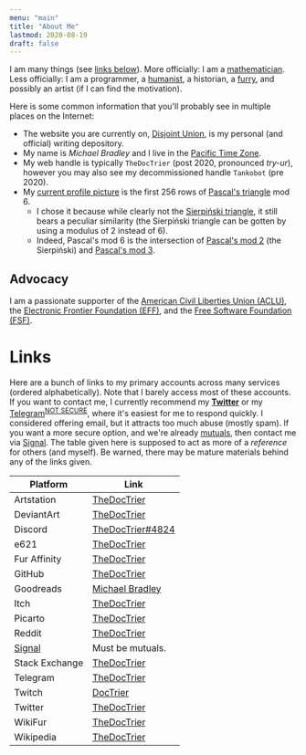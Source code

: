 ```yaml
---
menu: "main"
title: "About Me"
lastmod: 2020-08-19
draft: false
---
```


I am many things (see [links below](#links)).
More officially: I am a [mathematician](https://en.wikipedia.org/wiki/Mathematics).
Less officially: I am a programmer, a [humanist](https://en.wikipedia.org/wiki/Humanism), a historian, a [furry](https://en.wikifur.com/wiki/Furry), and possibly an artist (if I can find the motivation).

Here is some common information that you'll probably see in multiple places on the Internet:

* The website you are currently on, [Disjoint Union](https://disjointunion.link), is my personal (and official) writing depository.
* My name is *Michael Bradley* and I live in the [Pacific Time Zone](https://en.wikipedia.org/wiki/Pacific_Time_Zone).
* My web handle is typically `TheDocTrier` (post 2020, pronounced *try-ur*), however you may also see my decommissioned handle `Tankobot` (pre 2020).
* My [current profile picture](/pfp.png) is the first 256 rows of [Pascal's triangle](https://en.wikipedia.org/wiki/Pascal%27s_triangle) mod 6.
  * I chose it because while clearly not the [Sierpiński triangle](https://en.wikipedia.org/wiki/Sierpiński_triangle), it still bears a peculiar similarity (the Sierpiński triangle can be gotten by using a modulus of 2 instead of 6).
  * Indeed, Pascal's mod 6 is the intersection of [Pascal's mod 2](/images/pascal/mod2.png) (the Sierpiński) and [Pascal's mod 3](/images/pascal/mod3.png).

## Advocacy

I am a passionate supporter of the [American Civil Liberties Union (ACLU)](https://www.aclu.org), the [Electronic Frontier Foundation (EFF)](https://www.eff.org), and the [Free Software Foundation (FSF)](https://www.fsf.org).

# Links

Here are a bunch of links to my primary accounts across many services (ordered alphabetically).
Note that I barely access most of these accounts.
If you want to contact me, I currently recommend my [**Twitter**][twitter] or my [Telegram][telegram]<sup>[NOT SECURE](https://security.stackexchange.com/a/49802/240649)</sup>, where it's easiest for me to respond quickly.
I considered offering email, but it attracts too much abuse (mostly spam).
If you want a more secure option, and we're already [mutuals][mutual], then contact me via [Signal][signal].
The table given here is supposed to act as more of a *reference* for others (and myself).
Be warned, there may be mature materials behind any of the links given.

| Platform         | Link                          |
| ---------------- | ----------------------------- |
| Artstation       | [TheDocTrier][artstation]     |
| DeviantArt       | [TheDocTrier][deviantart]     |
| Discord          | [TheDocTrier#4824][discord]   |
| e621             | [TheDocTrier][e621]           |
| Fur Affinity     | [TheDocTrier][fur-affinity]   |
| GitHub           | [TheDocTrier][github]         |
| Goodreads        | [Michael Bradley][goodreads]  |
| Itch             | [TheDocTrier][itch]           |
| Picarto          | [TheDocTrier][picarto]        |
| Reddit           | [TheDocTrier][reddit]         |
| [Signal][signal] | Must be mutuals.              |
| Stack Exchange   | [TheDocTrier][stack-exchange] |
| Telegram         | [TheDocTrier][telegram]       |
| Twitch           | [DocTrier][twitch]            |
| Twitter          | [TheDocTrier][twitter]        |
| WikiFur          | [TheDocTrier][wikifur]        |
| Wikipedia        | [TheDocTrier][wikipedia]      |

[artstation]: https://www.artstation.com/thedoctrier
[discord]: https://discord.com
[deviantart]: https://www.deviantart.com/thedoctrier
[e621]: https://e621.net/users/678526
[fur-affinity]: https://www.furaffinity.net/user/thedoctrier/
[github]: https://github.com/TheDocTrier
[goodreads]: https://www.goodreads.com/user/show/117546295-michael-bradley
[itch]: https://thedoctrier.itch.io/
[picarto]: https://picarto.tv/TheDocTrier
[reddit]: https://www.reddit.com/user/TheDocTrier
[signal]: https://signal.org
[stack-exchange]: https://stackexchange.com/users/19080546/thedoctrier
[telegram]: https://t.me/TheDocTrier
[twitch]: https://www.twitch.tv/doctrier
[twitter]: https://twitter.com/TheDocTrier
[wikifur]: https://en.wikifur.com/wiki/User:TheDocTrier
[wikipedia]: https://en.wikipedia.org/wiki/User:TheDocTrier

[mutual]: https://web.archive.org/web/20200819071744/https://www.urbandictionary.com/define.php?term=Mutual

